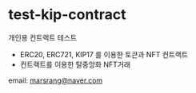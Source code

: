 # test-kip-contract
개인용 컨트랙트 테스트
- ERC20, ERC721, KIP17 를 이용한 토큰과 NFT 컨트랙트
- 컨트랙트를 이용한 탈중앙화 NFT거래

email: marsrang@naver.com
